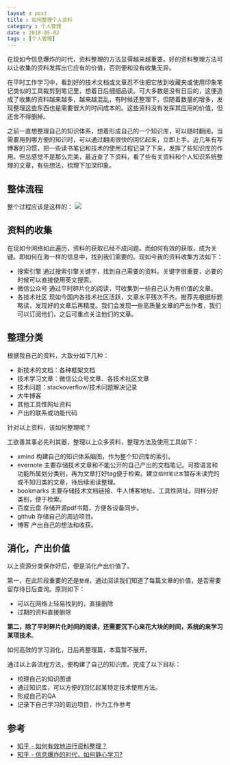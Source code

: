 ```yaml
---
layout : post
title : 如何整理个人资料
category : 个人管理
date : 2018-05-02 
tags : [个人管理]
---
```


在现如今信息爆炸的时代，资料整理的方法显得越来越重要。好的资料整理方法可以让收集的资料发挥出它应有的价值，否则便和没有收集无异。

在平时工作学习中，看到好的技术文档或文章忍不住把它放到收藏夹或使用印象笔记类似的工具裁剪到笔记里，想着日后细细品读。可大多数是没有日后的，这便造成了收集的资料越来越多，越来越混乱，有时候还整理下，但随着数量的增多，发现整理这些东西也是需要很大的时间成本的。这些资料没有发挥其应用的价值，但还舍不得删掉。

之前一直想整理自己的知识体系，想着形成自己的一个知识库，可以随时翻阅。当需要用到哪方便的知识时，可以通过翻阅很快的回忆起来，立即上手。近几年有写博客的习惯，把一些读书笔记和技术的使用过程记录了下来，发挥了些知识库的作用。但总感觉不是那么完美，最近查了下资料，看了些有关资料和个人知识系统整理的文章，有些想法，梳理下加深印象。
<!-- more -->
## 整体流程

整个过程应该是这样的：
![](/static/imgs/know.png)

## 资料的收集

在现如今网络如此遍历，资料的获取已经不成问题。而如何有效的获取，成为关键。即如何在海一样的信息中，找到我们需要的。现如今我的资料收集方法如下：

- 搜索引擎 通过搜索引擎关键字，找到自己需要的资料。关键字很重要，必要的时候可以直接使用英文搜索。
- 微信公众号 通过平时碎片化的阅读，可收集到一些自己认为有价值的文章。
- 各技术社区 现如今国内各技术社区活跃，文章水平残次不齐。推荐先根据标题略读，发现好的文章后再精度。我们会发现一些高质量文章的产出作者，我们可以订阅他们，之后可重点关注他们的文章。

## 整理分类

根据我自己的资料，大致分如下几种：

- 新技术的文档：各种框架文档
- 技术学习文章：微信公众号文章、各技术社区文章
- 技术问题：stackoverflow/技术问题解决记录
- 大牛博客
- 其他工具性网址资料
- 产出的联系或功能代码

针对以上资料，该如何整理呢？

工欲善其事必先利其器，整理以上众多资料，整理方法及使用工具如下：

- xmind 构建自己的知识体系脑图，作为整个知识库的索引。
- evernote 主要存储技术文章和不能公开的自己产出的文档笔记。可按语言和功能所属划分类别，再为文章打好tag便于检索。建立`临时笔记本`暂存未读完的或不知归类的文章，待后续阅读整理。
- bookmarks 主要存储技术文档链接、牛人博客地址、工具性网址。同样分好类别，便于检索。
- 百度云盘 存储开源pdf书籍，方便各设备同步。
- github 存储自己的周边项目。
- 博客 产出自己的想法和收获。

## 消化，产出价值

以上资源分类保存好后，便是消化产出价值了。

第一，在此阶段重要的还是`整理`，通过阅读我们知道了每篇文章的价值，是否需要留存待日后查询。原则如下：

- 可以在网络上轻易找到的，直接删除
- 过期的资料直接删除

**第二，除了平时碎片化时间的阅读，还需要沉下心来花大块的时间，系统的来学习某项技术**。

如何高效的学习消化，日后再整理篇，本篇暂不展开。


通过以上各流程方法，便构建了自己的知识库。完成了以下目标：

- 梳理自己的知识图谱
- 通过知识库，可以方便的回忆起某特定技术使用方法。
- 形成自己的QA
- 记录下自己学习的周边项目，作为工作参考


## 参考

- [知乎 - 如何有效地进行资料整理？](https://www.zhihu.com/question/21929143)
- [知乎 - 信息爆炸的时代，如何静心学习?](https://www.zhihu.com/question/36349460)